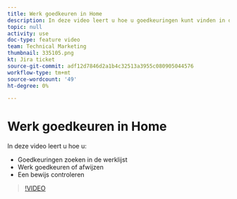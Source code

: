 ```yaml
---
title: Werk goedkeuren in Home
description: In deze video leert u hoe u goedkeuringen kunt vinden in de lijst met werkzaamheden, uw werk kunt goedkeuren of afwijzen en een proefdruk kunt bekijken.
topic: null
activity: use
doc-type: feature video
team: Technical Marketing
thumbnail: 335105.png
kt: Jira ticket
source-git-commit: adf12d7846d2a1b4c32513a3955c080905044576
workflow-type: tm+mt
source-wordcount: '49'
ht-degree: 0%

---
```


# Werk goedkeuren in Home

In deze video leert u hoe u:

* Goedkeuringen zoeken in de werklijst
* Werk goedkeuren of afwijzen
* Een bewijs controleren

>[!VIDEO](https://video.tv.adobe.com/v/335105/?quality=12)

